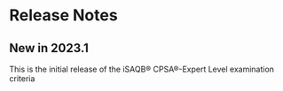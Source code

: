 # Release Notes
## New in 2023.1
This is the initial release of the iSAQB® CPSA®-Expert Level examination criteria
